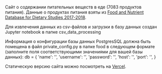 Сайт о содержании питательных веществ в еде (7083 продуктов питания). Данные о продуктах питания взяты из [Food and Nutrient Database for Dietary Studies 2017-2018](https://fdc.nal.usda.gov/download-datasets.html).

Для извлечения данных из csv-файлов и загрузки в базу данных создан Jupyter notebook в папке csv_data_processing

Информация о конфигурации базы данных PostgresSQL должна быть помещена в файл private_config.py в папке food в следующем формате (заполните поля соответствующими значениями для вашей базы данных):
db = {
    'name': '',
    'username': '',
    'password': '',
    'host': '',
    'port': '',
}

Статическую версию сайта можно посмотреть на [Vercel](nutrients.vercel.app).
